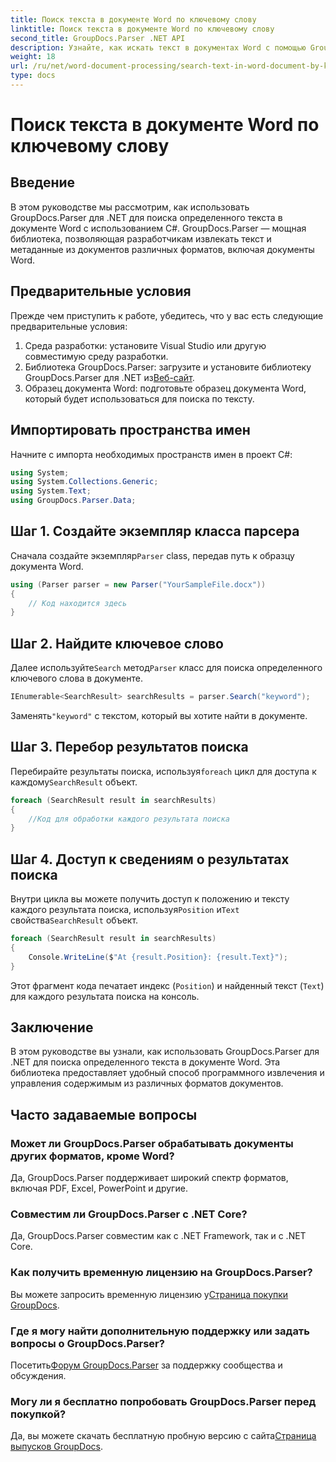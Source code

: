 ```yaml
---
title: Поиск текста в документе Word по ключевому слову
linktitle: Поиск текста в документе Word по ключевому слову
second_title: GroupDocs.Parser .NET API
description: Узнайте, как искать текст в документах Word с помощью GroupDocs.Parser для .NET. Эффективно извлекайте конкретные ключевые слова.
weight: 18
url: /ru/net/word-document-processing/search-text-in-word-document-by-keyword/
type: docs
---
```

# Поиск текста в документе Word по ключевому слову

## Введение
В этом руководстве мы рассмотрим, как использовать GroupDocs.Parser для .NET для поиска определенного текста в документе Word с использованием C#. GroupDocs.Parser — мощная библиотека, позволяющая разработчикам извлекать текст и метаданные из документов различных форматов, включая документы Word.
## Предварительные условия
Прежде чем приступить к работе, убедитесь, что у вас есть следующие предварительные условия:
1. Среда разработки: установите Visual Studio или другую совместимую среду разработки.
2.  Библиотека GroupDocs.Parser: загрузите и установите библиотеку GroupDocs.Parser для .NET из[Веб-сайт](https://releases.groupdocs.com/parser/net/).
3. Образец документа Word: подготовьте образец документа Word, который будет использоваться для поиска по тексту.

## Импортировать пространства имен
Начните с импорта необходимых пространств имен в проект C#:
```csharp
using System;
using System.Collections.Generic;
using System.Text;
using GroupDocs.Parser.Data;
```
## Шаг 1. Создайте экземпляр класса парсера
 Сначала создайте экземпляр`Parser` class, передав путь к образцу документа Word.
```csharp
using (Parser parser = new Parser("YourSampleFile.docx"))
{
    // Код находится здесь
}
```
## Шаг 2. Найдите ключевое слово
 Далее используйте`Search` метод`Parser` класс для поиска определенного ключевого слова в документе.
```csharp
IEnumerable<SearchResult> searchResults = parser.Search("keyword");
```
 Заменять`"keyword"` с текстом, который вы хотите найти в документе.
## Шаг 3. Перебор результатов поиска
 Перебирайте результаты поиска, используя`foreach` цикл для доступа к каждому`SearchResult` объект.
```csharp
foreach (SearchResult result in searchResults)
{
    //Код для обработки каждого результата поиска
}
```
## Шаг 4. Доступ к сведениям о результатах поиска
 Внутри цикла вы можете получить доступ к положению и тексту каждого результата поиска, используя`Position` и`Text` свойства`SearchResult` объект.
```csharp
foreach (SearchResult result in searchResults)
{
    Console.WriteLine($"At {result.Position}: {result.Text}");
}
```
Этот фрагмент кода печатает индекс (`Position`) и найденный текст (`Text`) для каждого результата поиска на консоль.

## Заключение
В этом руководстве вы узнали, как использовать GroupDocs.Parser для .NET для поиска определенного текста в документе Word. Эта библиотека предоставляет удобный способ программного извлечения и управления содержимым из различных форматов документов.

## Часто задаваемые вопросы
### Может ли GroupDocs.Parser обрабатывать документы других форматов, кроме Word?
Да, GroupDocs.Parser поддерживает широкий спектр форматов, включая PDF, Excel, PowerPoint и другие.
### Совместим ли GroupDocs.Parser с .NET Core?
Да, GroupDocs.Parser совместим как с .NET Framework, так и с .NET Core.
### Как получить временную лицензию на GroupDocs.Parser?
 Вы можете запросить временную лицензию у[Страница покупки GroupDocs](https://purchase.groupdocs.com/temporary-license/).
### Где я могу найти дополнительную поддержку или задать вопросы о GroupDocs.Parser?
 Посетить[Форум GroupDocs.Parser](https://forum.groupdocs.com/c/parser/17) за поддержку сообщества и обсуждения.
### Могу ли я бесплатно попробовать GroupDocs.Parser перед покупкой?
 Да, вы можете скачать бесплатную пробную версию с сайта[Страница выпусков GroupDocs](https://releases.groupdocs.com/).
